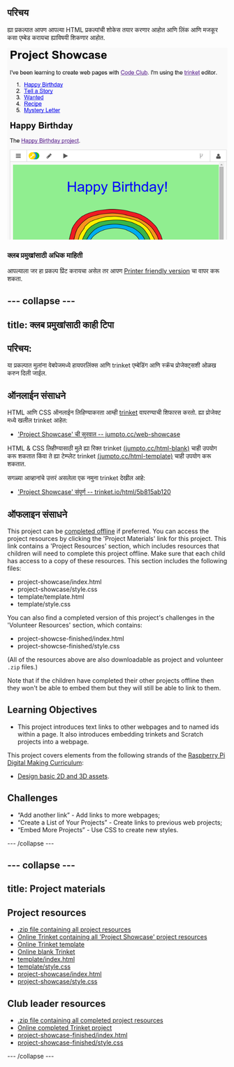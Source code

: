 ## परिचय

ह्या प्रकल्पात आपण आपल्या HTML प्रकल्पांची शोकेस तयार करणार आहोत आणि लिंक आणि मजकूर कसा एम्बेड करायचा ह्याविषयी शिकणार आहोत.

![screenshot](images/showcase-intro.png)

### क्लब प्रमुखांसाठी अधिक माहिती

आपल्याला जर हा प्रकल्प प्रिंट करायचा असेल तर आपण [Printer friendly version](https://projects.raspberrypi.org/en/projects/project-showcase/print) चा वापर करू शकता.

## \--- collapse \---

## title: क्लब प्रमुखांसाठी काही टिपा

## परिचय:

या प्रकल्पात मुलांना वेबपेजमध्ये हायपरलिंक्स आणि trinket एम्बेडिंग आणि स्क्रॅच प्रोजेक्ट्सशी ओळख करुन दिली जाईल.

## ऑनलाईन संसाधने

HTML आणि CSS ऑनलाईन लिहिण्याकरता आम्ही [trinket](https://trinket.io/) वापरण्याची शिफारस करतो. ह्या प्रोजेक्ट मध्ये खलील trinket आहेत:

* ['Project Showcase' ची सुरवात -- jumpto.cc/web-showcase](http://jumpto.cc/web-showcase)

HTML & CSS लिहीण्यासाठी मुले ह्या रिक्त trinket [(jumpto.cc/html-blank)](http://jumpto.cc/html-blank) चाही उपयोग करू शकतात किंवा ते ह्या टेम्प्लेट trinket [(jumpto.cc/html-template)](http://jumpto.cc/html-template) चाही उपयोग करू शकतात.

सगळ्या आव्हानांचे उत्तरं असलेला एक नमुना trinket देखील आहे:

* ['Project Showcase' संपूर्ण -- trinket.io/html/5b815ab120](https://trinket.io/html/5b815ab120)

## ऑफलाइन संसाधने

This project can be [completed offline](https://www.codeclubprojects.org/en-GB/resources/webdev-working-offline/) if preferred. You can access the project resources by clicking the 'Project Materials' link for this project. This link contains a 'Project Resources' section, which includes resources that children will need to complete this project offline. Make sure that each child has access to a copy of these resources. This section includes the following files:

* project-showcase/index.html
* project-showcase/style.css
* template/template.html
* template/style.css

You can also find a completed version of this project's challenges in the 'Volunteer Resources' section, which contains:

* project-showcse-finished/index.html
* project-showcse-finished/style.css

(All of the resources above are also downloadable as project and volunteer `.zip` files.)

Note that if the children have completed their other projects offline then they won't be able to embed them but they will still be able to link to them.

## Learning Objectives

* This project introduces text links to other webpages and to named ids within a page. It also introduces embedding trinkets and Scratch projects into a webpage. 

This project covers elements from the following strands of the [Raspberry Pi Digital Making Curriculum](http://rpf.io/curriculum):

* [Design basic 2D and 3D assets](https://www.raspberrypi.org/curriculum/design/creator).

## Challenges

* “Add another link” - Add links to more webpages;
* “Create a List of Your Projects” - Create links to previous web projects;
* “Embed More Projects” - Use CSS to create new styles.

\--- /collapse \---

## \--- collapse \---

## title: Project materials

## Project resources

* [.zip file containing all project resources](https://rpf.io/p/en/project-showcase-go)
* [Online Trinket containing all 'Project Showcase' project resources](http://jumpto.cc/web-showcase)
* [Online Trinket template](http://jumpto.cc/trinket-template)
* [Online blank Trinket](http://jumpto.cc/trinket-blank)
* [template/index.html](resources/template-index.html)
* [template/style.css](resources/template-style.css)
* [project-showcase/index.html](resources/project-showcase-index.html)
* [project-showcase/style.css](resources/project-showcase-style.css)

## Club leader resources

* [.zip file containing all completed project resources](https://rpf.io/p/en/project-showcase-go)
* [Online completed Trinket project](https://trinket.io/html/1d4d4c5ce1)
* [project-showcase-finished/index.html](resources/project-showcase-finished-index.html)
* [project-showcase-finished/style.css](resources/project-showcase-finished-style.css)

\--- /collapse \---